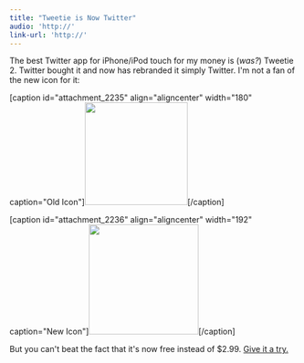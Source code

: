 ```yaml
---
title: "Tweetie is Now Twitter"
audio: 'http://'
link-url: 'http://'
---
```

<p>The best Twitter app for iPhone/iPod touch for my money is (<em>was?</em>) Tweetie 2.  Twitter bought it and now has rebranded it simply Twitter.  I'm not a fan of the new icon for it:</p>
<p>[caption id="attachment_2235" align="aligncenter" width="180" caption="Old Icon"]<img src="https://chrisenns.com/wp-content/uploads/2010/05/tweetiei2-large1.png" alt="" title="Tweetie 2 Icon" width="180" height="180" class="size-full wp-image-2235" />[/caption]</p>
<p>[caption id="attachment_2236" align="aligncenter" width="192" caption="New Icon"]<a href="https://chrisenns.com/wp-content/uploads/2010/05/Twitter1.png"><img src="https://chrisenns.com/wp-content/uploads/2010/05/Twitter1.png" alt="" title="Twitter" width="192" height="193" class="size-full wp-image-2236" /></a>[/caption]</p>
<p>But you can't beat the fact that it's now free instead of $2.99.  <a href="http://click.linksynergy.com/fs-bin/stat?id=6PFrOqNV4B8&offerid=146261&type=3&subid=0&tmpid=1826&RD_PARM1=http%253A%252F%252Fitunes.apple.com%252Fca%252Fapp%252Ftwitter%252Fid333903271%253Fmt%253D8%2526uo%253D4%2526partnerId%253D30" target="itunes_store">Give it a try.</a></p>
